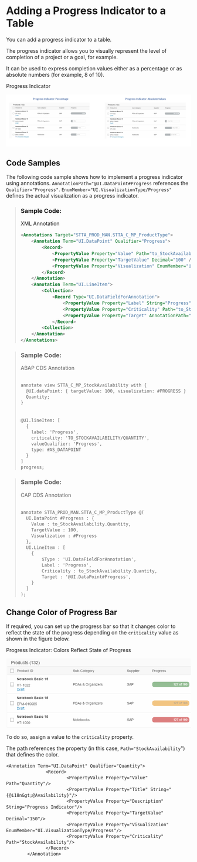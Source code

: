 <!-- loio43f6f0faa1b64c5aa92bcde379be9054 -->

# Adding a Progress Indicator to a Table

You can add a progress indicator to a table.

The progress indicator allows you to visually represent the level of completion of a project or a goal, for example.

It can be used to express completion values either as a percentage or as absolute numbers \(for example, 8 of 10\).

   
  
<a name="loio43f6f0faa1b64c5aa92bcde379be9054__fig_bsx_4sk_hmb"/>Progress Indicator

 ![](images/ProgressIndicator_Tables_c6d1e04.png "Progress Indicator") 



<a name="loio43f6f0faa1b64c5aa92bcde379be9054__section_ipd_h4l_hmb"/>

## Code Samples

The following code sample shows how to implement a progress indicator using annotations. `AnnotationPath="@UI.DataPoint#Progress` references the `Qualifier="Progress"`. `EnumMember="UI.VisualizationType/Progress"` defines the actual visualization as a progress indicator.

> ### Sample Code:  
> XML Annotation
> 
> ```xml
> <Annotations Target="STTA_PROD_MAN.STTA_C_MP_ProductType">
>     <Annotation Term="UI.DataPoint" Qualifier="Progress">
>         <Record>
>             <PropertyValue Property="Value" Path="to_StockAvailability/Quantity" />
>             <PropertyValue Property="TargetValue" Decimal="100" />
>             <PropertyValue Property="Visualization" EnumMember="UI.VisualizationType/Progress" />
>         </Record>
>     </Annotation>
>     <Annotation Term="UI.LineItem">
>         <Collection>
>             <Record Type="UI.DataFieldForAnnotation">
>                 <PropertyValue Property="Label" String="Progress" />
>                 <PropertyValue Property="Criticality" Path="to_StockAvailability/Quantity" />
>                 <PropertyValue Property="Target" AnnotationPath="@UI.DataPoint#Progress" />
>             </Record>
>         <Collection>
>     </Annotation>
> </Annotations>
> 
> ```

> ### Sample Code:  
> ABAP CDS Annotation
> 
> ```
> 
> annotate view STTA_C_MP_StockAvailability with {
>   @UI.dataPoint: { targetValue: 100, visualization: #PROGRESS }
>   Quantity;
> }
> 
> 
> @UI.lineItem: [
>   {
>     label: 'Progress',
>     criticality: 'TO_STOCKAVAILABILITY/QUANTITY',
>     valueQualifier: 'Progress',
>     type: #AS_DATAPOINT
>   }
> ]
> progress;
> ```

> ### Sample Code:  
> CAP CDS Annotation
> 
> ```
> 
> annotate STTA_PROD_MAN.STTA_C_MP_ProductType @(
>   UI.DataPoint #Progress : {
>     Value : to_StockAvailability.Quantity,
>     TargetValue : 100,
>     Visualization : #Progress
>   },
>   UI.LineItem : [
>     {
>         $Type : 'UI.DataFieldForAnnotation',
>         Label : 'Progress',
>         Criticality : to_StockAvailability.Quantity,
>         Target : '@UI.DataPoint#Progress',
>     }
>   ]
> );
> 
> ```



<a name="loio43f6f0faa1b64c5aa92bcde379be9054__section_fbt_vql_hmb"/>

## Change Color of Progress Bar

If required, you can set up the progress bar so that it changes color to reflect the state of the progress depending on the `criticality` value as shown in the figure below.

   
  
<a name="loio43f6f0faa1b64c5aa92bcde379be9054__fig_awr_2rl_hmb"/>Progress Indicator: Colors Reflect State of Progress

 ![](images/Tables_ProgressIndicator_Color_5fc7265.png "Progress Indicator: Colors Reflect State of Progress") 

To do so, assign a value to the `criticality` property.

The path references the property \(in this case, `Path="StockAvailability`"\) that defines the color.

```
<Annotation Term="UI.DataPoint" Qualifier="Quantity">
               <Record>
                       <PropertyValue Property="Value" Path="Quantity"/>
                       <PropertyValue Property="Title" String="{@i18n&gt;@Availability}"/>
                       <PropertyValue Property="Description" String="Progress Indicator"/>
                       <PropertyValue Property="TargetValue" Decimal="150"/>
                       <PropertyValue Property="Visualization" EnumMember="UI.VisualizationType/Progress"/>
                       <PropertyValue Property="Criticality" Path="StockAvailability"/>
               </Record>
        </Annotation>

```

